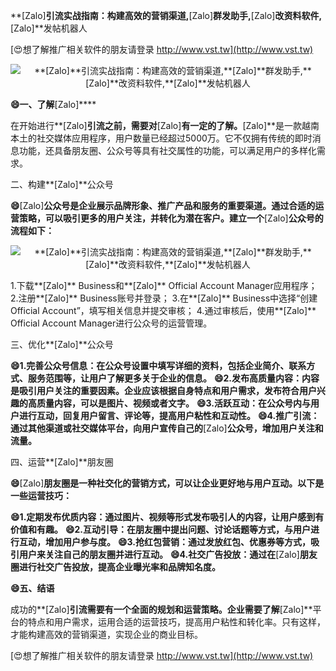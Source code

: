 **[Zalo]**引流实战指南：构建高效的营销渠道,**[Zalo]**群发助手,**[Zalo]**改资料软件,**[Zalo]**发帖机器人

[😍想了解推广相关软件的朋友请登录 http://www.vst.tw](http://www.vst.tw)

 <center><img src="https://vst.tw/MP4/tuiguang/png/8.png" alt="**[Zalo]**引流实战指南：构建高效的营销渠道,**[Zalo]**群发助手,**[Zalo]**改资料软件,**[Zalo]**发帖机器人"></center>

**😄一、了解**[Zalo]****

在开始进行**[Zalo]**引流之前，需要对**[Zalo]**有一定的了解。**[Zalo]**是一款越南本土的社交媒体应用程序，用户数量已经超过5000万。它不仅拥有传统的即时消息功能，还具备朋友圈、公众号等具有社交属性的功能，可以满足用户的多样化需求。

二、构建**[Zalo]**公众号

**😄**[Zalo]**公众号是企业展示品牌形象、推广产品和服务的重要渠道。通过合适的运营策略，可以吸引更多的用户关注，并转化为潜在客户。建立一个**[Zalo]**公众号的流程如下：**

 <center><img src="https://vst.tw/MP4/tuiguang/png/5.png" alt="**[Zalo]**引流实战指南：构建高效的营销渠道,**[Zalo]**群发助手,**[Zalo]**改资料软件,**[Zalo]**发帖机器人"></center>

1.下载**[Zalo]** Business和**[Zalo]** Official Account Manager应用程序；
2.注册**[Zalo]** Business账号并登录；
3.在**[Zalo]** Business中选择“创建Official Account”，填写相关信息并提交审核；
4.通过审核后，使用**[Zalo]** Official Account Manager进行公众号的运营管理。

三、优化**[Zalo]**公众号

**😄1.完善公众号信息：在公众号设置中填写详细的资料，包括企业简介、联系方式、服务范围等，让用户了解更多关于企业的信息。**
**😄2.发布高质量内容：内容是吸引用户关注的重要因素。企业应该根据自身特点和用户需求，发布符合用户兴趣的高质量内容，可以是图片、视频或者文字。**
**😄3.活跃互动：在公众号内与用户进行互动，回复用户留言、评论等，提高用户粘性和互动性。**
**😄4.推广引流：通过其他渠道或社交媒体平台，向用户宣传自己的**[Zalo]**公众号，增加用户关注和流量。**

四、运营**[Zalo]**朋友圈

**😄**[Zalo]**朋友圈是一种社交化的营销方式，可以让企业更好地与用户互动。以下是一些运营技巧：**

**😄1.定期发布优质内容：通过图片、视频等形式发布吸引人的内容，让用户感到有价值和有趣。**
**😄2.互动引导：在朋友圈中提出问题、讨论话题等方式，与用户进行互动，增加用户参与度。**
**😄3.抢红包营销：通过发放红包、优惠券等方式，吸引用户来关注自己的朋友圈并进行互动。**
**😄4.社交广告投放：通过在**[Zalo]**朋友圈进行社交广告投放，提高企业曝光率和品牌知名度。**

**😄五、结语**

成功的**[Zalo]**引流需要有一个全面的规划和运营策略。企业需要了解**[Zalo]**平台的特点和用户需求，运用合适的运营技巧，提高用户粘性和转化率。只有这样，才能构建高效的营销渠道，实现企业的商业目标。

[😍想了解推广相关软件的朋友请登录 http://www.vst.tw](http://www.vst.tw)



